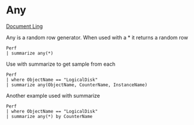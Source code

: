 # Any

[Document Ling](https://kusto.azurewebsites.net/docs/query/any-aggfunction.html)

Any is a random row generator. When used with a * it returns a random row

    Perf  
    | summarize any(*)

Use with summarize to get sample from each

    Perf  
    | where ObjectName == "LogicalDisk"  
    | summarize any(ObjectName, CounterName, InstanceName)  

Another example used with summarize

    Perf  
    | where ObjectName == "LogicalDisk"  
    | summarize any(*) by CounterName  